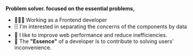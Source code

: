 <strong>Problem solver. focused on the essential problems,</strong>

- 👨🏻‍💻 Working as a Frontend developer 
- 🗄️ I'm interested in separating the concerns of the components by data
- 💨 I like to improve web performance and reduce inefficiencies.
- 👥 The **"Essence"** of a developer is to contribute to solving users' inconvenience.
